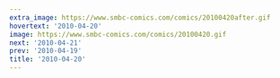 ```yaml
---
extra_image: https://www.smbc-comics.com/comics/20100420after.gif
hovertext: '2010-04-20'
image: https://www.smbc-comics.com/comics/20100420.gif
next: '2010-04-21'
prev: '2010-04-19'
title: '2010-04-20'
---
```

